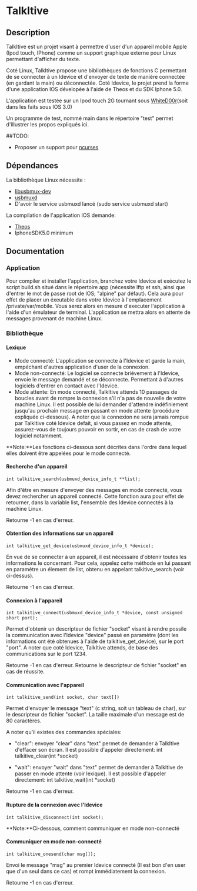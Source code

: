 # TalkItive 

## Description

TalkItive est un projet visant à permettre d'user d'un appareil mobile Apple (Ipod touch, IPhone)
comme un support graphique externe pour Linux permettant d'afficher du texte.

Coté Linux, TalkItive propose une bibliothèques de fonctions C permettant de se connecter à un Idevice et d'envoyer de texte de manière connectée (en gardant la main) ou déconnectée.
Coté Idevice, le projet prend la forme d'une application IOS dévelopée à l'aide de Theos et du SDK Iphone 5.0.

L'application est testée sur un Ipod touch 2G tournant sous [WhiteD00r](http://www.whited00r.com/index?lang=en)(soit dans les faits sous IOS 3.0)

Un programme de test, nommé main dans le répertoire "test" permet d'illustrer les propos expliqués ici. 

##TODO:

* Proposer un support pour [ncurses](http://www.cyberciti.biz/faq/linux-install-ncurses-library-headers-on-debian-ubuntu-centos-fedora/)

## Dépendances

La bibliothèque Linux nécessite : 

* [libusbmux-dev](https://packages.debian.org/jessie/libusbmuxd-dev)
* [usbmuxd](https://packages.debian.org/sid/utils/usbmuxd)
* D'avoir le service usbmuxd lancé (sudo service usbmuxd start)

La compilation de l'application IOS demande:

* [Theos](http://iphonedevwiki.net/index.php/Theos/Setup) 
* IphoneSDK5.0 minimum

## Documentation

### Application

Pour compiler et installer l'application, branchez votre Idevice et exécutez le script build.sh situé dans le répertoire app (nécessite lftp et ssh, ainsi que d'entrer le mot de passe root de IOS; "alpine" par défaut).
Cela aura pour effet de placer un éxeutable dans votre Idevice à l'emplacement /private/var/mobile. Vous serez alors en mesure d'executer l'application à l'aide d'un émulateur de terminal. 
L'application se mettra alors en attente de messages provenant de machine Linux.

### Bibliothèque

#### Lexique 

* Mode connecté: L'application se connecte à l'Idevice et garde la main, empéchant d'autres application d'user de la connexion.
* Mode non-connecté: Le logiciel se connecte briévement à l'Idevice, envoie le message demandé et se déconnecte. Permettant à d'autres logiciels d'entrer en contact avec l'Idevice.
* Mode attente: En mode connecté, TalkItive attends 10 passages de boucles avant de rompre la connexion s'il n'a pas de nouvelle de votre machine Linux. Il est possible de lui demander d'attendre indéfiniement jusqu'au prochain message en passant en mode attente (procédure expliquée ci-dessous). A noter que la connexion ne sera jamais rompue par TalkItive coté Idevice defait, si vous passez en mode attente, assurez-vous de toujours pouvoir en sortir, en cas de crash de votre logiciel notamment.


**Note:**Les fonctions ci-dessous sont décrites dans l'ordre dans lequel elles doivent être appelées pour le mode connecté.

#### Recherche d'un appareil

    int talkitive_search(usbmuxd_device_info_t **list);

Afin d'être en mesure d'envoyer des messages en mode connecté, vous devez rechercher un appareil connecté. Cette fonction aura pour effet de retourner, dans la variable list, l'ensemble des Idevice connectés à la machine Linux.

Retourne -1 en cas d'erreur.

#### Obtention des informations sur un appareil 

    int talkitive_get_device(usbmuxd_device_info_t *device);

En vue de se connecter à un appareil, il est nécessaire d'obtenir toutes les informations le concernant. Pour cela, appelez cette méthode en lui passant en paramètre un élement de list, obtenu en appelant talkitive_search (voir ci-dessus).

Retourne -1 en cas d'erreur.

#### Connexion à l'appareil 

    int talkitive_connect(usbmuxd_device_info_t *device, const unsigned short port);

Permet d'obtenir un descripteur de fichier "socket" visant à rendre possile la communication avec l'Idevice "device" passé en paramètre (dont les informations ont été obtenues à l'aide de talkitive_get_device), sur le port "port". A noter que coté Idevice, TalkItive attends, de base des communications sur le port 1234.

Retourne -1 en cas d'erreur. 
Retourne le descripteur de fichier "socket" en cas de réussite.

#### Communication avec l'appareil

    int talkitive_send(int socket, char text[])

Permet d'envoyer le message "text" (c string, soit un tableau de char), sur le descripteur de fichier "socket". La taille maximale d'un message est de 80 caractères.

A noter qu'il existes des commandes spéciales: 

* "clear": envoyer "clear" dans "text" permet de demander à TalkItive d'effacer son écran.
Il est possible d'appeler  directement:
    int talkitive_clear(int *socket)


* "wait": envoyer "wait" dans "text" permet de demander à TalkItive de passer en mode attente (voir lexique). 
Il est possible d'appeler  directement:
    int talkitive_wait(int *socket)

Retourne -1 en cas d'erreur.

#### Rupture de la connexion avec l'Idevice

    int talkitive_disconnect(int socket);

**Note:**Ci-dessous, comment communiquer en mode non-connecté

#### Communiquer en mode non-connecté

    int talkitive_onesend(char msg[]);

Envoi le message "msg" au premier Idevice connecté (Il est bon d'en user que d'un seul dans ce cas) et rompt immédiatement la connexion. 

Retourne -1 en cas d'erreur.
